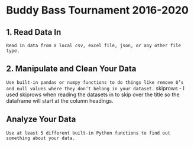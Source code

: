 # Buddy Bass Tournament 2016-2020

## 1. Read Data In
`Read in data from a local csv, excel file, json, or any other file type.`


## 2. Manipulate and Clean Your Data
`Use built-in pandas or numpy functions to do things like remove 0’s and null values where they don’t belong in your dataset.`
skiprows - I used skiprows when reading the datasets in to skip over the title so the dataframe will start at the column headings. 

## Analyze Your Data
`Use at least 5 different built-in Python functions to find out something about your data.`
